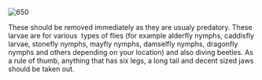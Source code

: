 ![650](175929dd5e544ed1484405bcabb99827.png)

These should be removed immediately as they are usualy predatory. These larvae are for various  types of flies (for example alderfly nymphs, caddisfly larvae, stonefly nymphs, mayfly nymphs, damselfly nymphs, dragonfly nymphs and others depending on your location) and also diving beetles. As a rule of thumb, anything that has six legs, a long tail and decent sized jaws should be taken out.